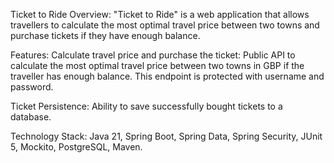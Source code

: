 Ticket to Ride
Overview:
"Ticket to Ride" is a web application that allows travellers to calculate the most optimal travel price between two towns and purchase tickets if they have enough balance.

Features:
Calculate travel price and purchase the ticket: Public API to calculate the most optimal travel price between two towns in GBP if the traveller has enough balance. This endpoint is protected with username and password.

Ticket Persistence: Ability to save successfully bought tickets to a database.

Technology Stack:
Java 21, 
Spring Boot, 
Spring Data, 
Spring Security, 
JUnit 5, 
Mockito, 
PostgreSQL, 
Maven.